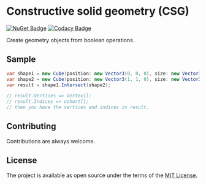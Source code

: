 # Constructive solid geometry (CSG)
[![NuGet Badge](https://buildstats.info/nuget/CSGeometry)](https://www.nuget.org/packages/CSGeometry/) [![Codacy Badge](https://api.codacy.com/project/badge/Grade/f3ca20ee0dab4a5287dfca8fc41326d8)](https://www.codacy.com/app/eric-tuvesson/CSG?utm_source=github.com&amp;utm_medium=referral&amp;utm_content=erictuvesson/CSG&amp;utm_campaign=Badge_Grade)

Create geometry objects from boolean operations.

## Sample

```csharp
var shape1 = new Cube(position: new Vector3(0, 0, 0), size: new Vector3(0.50f, 0.50f, 0.50f));
var shape2 = new Cube(position: new Vector3(1, 1, 0), size: new Vector3(0.50f, 0.50f, 0.50f));
var result = shape1.Intersect(shape2);

// result.Vertices => Vertex[];
// result.Indices => ushort[];
// then you have the vertices and indices in result.
```

## Contributing
Contributions are always welcome.

## License
The project is available as open source under the terms of the [MIT License](http://opensource.org/licenses/MIT).
